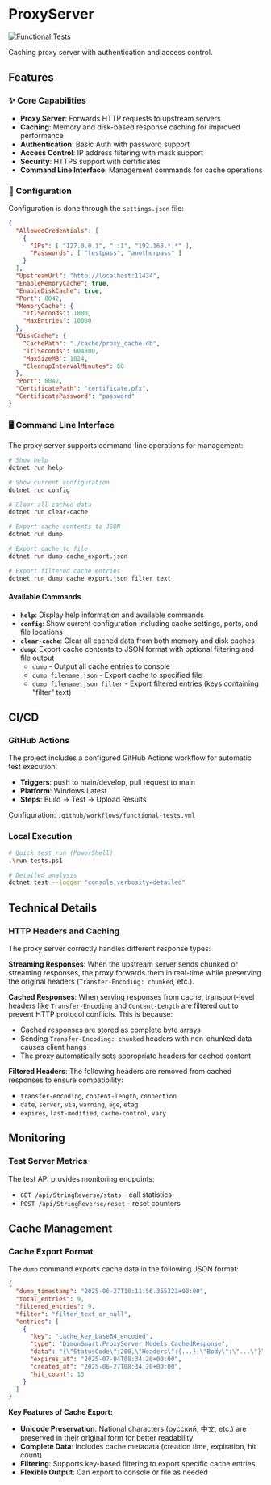 # ProxyServer

[![Functional Tests](https://github.com/DimonSmart/ProxyServer/actions/workflows/functional-tests.yml/badge.svg?branch=main)](https://github.com/DimonSmart/ProxyServer/actions/workflows/functional-tests.yml)

Caching proxy server with authentication and access control.

## Features

### ✨ Core Capabilities

- **Proxy Server**: Forwards HTTP requests to upstream servers
- **Caching**: Memory and disk-based response caching for improved performance
- **Authentication**: Basic Auth with password support
- **Access Control**: IP address filtering with mask support
- **Security**: HTTPS support with certificates
- **Command Line Interface**: Management commands for cache operations

### 🔧 Configuration

Configuration is done through the `settings.json` file:

```json
{
  "AllowedCredentials": [
    {
      "IPs": [ "127.0.0.1", "::1", "192.168.*.*" ],
      "Passwords": [ "testpass", "anotherpass" ]
    }
  ],
  "UpstreamUrl": "http://localhost:11434",
  "EnableMemoryCache": true,
  "EnableDiskCache": true,
  "Port": 8042,
  "MemoryCache": {
    "TtlSeconds": 1800,
    "MaxEntries": 10000
  },
  "DiskCache": {
    "CachePath": "./cache/proxy_cache.db",
    "TtlSeconds": 604800,
    "MaxSizeMB": 1024,
    "CleanupIntervalMinutes": 60
  },
  "Port": 8042,
  "CertificatePath": "certificate.pfx",
  "CertificatePassword": "password"
}
```

### 🖥️ Command Line Interface

The proxy server supports command-line operations for management:

```bash
# Show help
dotnet run help

# Show current configuration
dotnet run config

# Clear all cached data
dotnet run clear-cache

# Export cache contents to JSON
dotnet run dump

# Export cache to file
dotnet run dump cache_export.json

# Export filtered cache entries
dotnet run dump cache_export.json filter_text
```

#### Available Commands

- **`help`**: Display help information and available commands
- **`config`**: Show current configuration including cache settings, ports, and file locations
- **`clear-cache`**: Clear all cached data from both memory and disk caches
- **`dump`**: Export cache contents to JSON format with optional filtering and file output
  - `dump` - Output all cache entries to console
  - `dump filename.json` - Export cache to specified file
  - `dump filename.json filter` - Export filtered entries (keys containing "filter" text)

## CI/CD

### GitHub Actions

The project includes a configured GitHub Actions workflow for automatic test execution:

- **Triggers**: push to main/develop, pull request to main
- **Platform**: Windows Latest
- **Steps**: Build → Test → Upload Results

Configuration: `.github/workflows/functional-tests.yml`

### Local Execution

```bash
# Quick test run (PowerShell)
.\run-tests.ps1

# Detailed analysis
dotnet test --logger "console;verbosity=detailed"
```

## Technical Details

### HTTP Headers and Caching

The proxy server correctly handles different response types:

**Streaming Responses**: When the upstream server sends chunked or streaming responses, the proxy forwards them in real-time while preserving the original headers (`Transfer-Encoding: chunked`, etc.).

**Cached Responses**: When serving responses from cache, transport-level headers like `Transfer-Encoding` and `Content-Length` are filtered out to prevent HTTP protocol conflicts. This is because:
- Cached responses are stored as complete byte arrays
- Sending `Transfer-Encoding: chunked` headers with non-chunked data causes client hangs
- The proxy automatically sets appropriate headers for cached content

**Filtered Headers**: The following headers are removed from cached responses to ensure compatibility:
- `transfer-encoding`, `content-length`, `connection`
- `date`, `server`, `via`, `warning`, `age`, `etag`
- `expires`, `last-modified`, `cache-control`, `vary`

## Monitoring

### Test Server Metrics

The test API provides monitoring endpoints:

- `GET /api/StringReverse/stats` - call statistics
- `POST /api/StringReverse/reset` - reset counters

## Cache Management

### Cache Export Format

The `dump` command exports cache data in the following JSON format:

```json
{
  "dump_timestamp": "2025-06-27T10:11:56.365323+00:00",
  "total_entries": 9,
  "filtered_entries": 9,
  "filter": "filter_text_or_null",
  "entries": [
    {
      "key": "cache_key_base64_encoded",
      "type": "DimonSmart.ProxyServer.Models.CachedResponse",
      "data": "{\"StatusCode\":200,\"Headers\":{...},\"Body\":\"...\"}",
      "expires_at": "2025-07-04T08:34:20+00:00",
      "created_at": "2025-06-27T08:34:20+00:00",
      "hit_count": 13
    }
  ]
}
```

**Key Features of Cache Export:**
- **Unicode Preservation**: National characters (русский, 中文, etc.) are preserved in their original form for better readability
- **Complete Data**: Includes cache metadata (creation time, expiration, hit count)
- **Filtering**: Supports key-based filtering to export specific cache entries
- **Flexible Output**: Can export to console or file as needed

